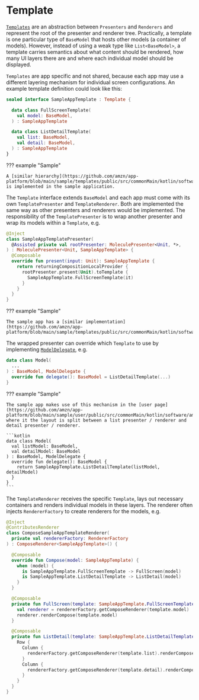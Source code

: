 # Template

[`Templates`](https://github.com/amzn/app-platform/blob/main/presenter/public/src/commonMain/kotlin/software/amazon/app/platform/presenter/template/Template.kt)
are an abstraction between `Presenters` and `Renderers` and represent the root of the presenter and renderer tree.
Practically, a template is one particular type of `BaseModel` that hosts other models (a container of models).
However, instead of using a weak type like `List<BaseModel>`, a template carries semantics about what content should
be rendered, how many UI layers there are and where each individual model should be displayed.

`Templates` are app specific and not shared, because each app may use a different layering mechanism for individual
screen configurations. An example template definition could look like this:

```kotlin
sealed interface SampleAppTemplate : Template {

  data class FullScreenTemplate(
    val model: BaseModel,
  ) : SampleAppTemplate

  data class ListDetailTemplate(
    val list: BaseModel,
    val detail: BaseModel,
  ) : SampleAppTemplate
}
```

??? example "Sample"

    A [similar hierarchy](https://github.com/amzn/app-platform/blob/main/sample/templates/public/src/commonMain/kotlin/software/amazon/app/platform/sample/template/SampleAppTemplate.kt)
    is implemented in the sample application.

The `Template` interface extends `BaseModel` and each app must come with its own `TemplatePresenter` and
`TemplateRenderer`. Both are implemented the same way as other presenters and renderers would be implemented.
The responsibility of the `TemplatePresenter` is to wrap another presenter and wrap its models within a `Template`,
e.g.

```kotlin hl_lines="8"
@Inject
class SampleAppTemplatePresenter(
  @Assisted private val rootPresenter: MoleculePresenter<Unit, *>,
) : MoleculePresenter<Unit, SampleAppTemplate> {
  @Composable
  override fun present(input: Unit): SampleAppTemplate {
    return returningCompositionLocalProvider {
      rootPresenter.present(Unit).toTemplate {
        SampleAppTemplate.FullScreenTemplate(it)
      }
    }
  }
}
```

??? example "Sample"

    The sample app has a [similar implementation](https://github.com/amzn/app-platform/blob/main/sample/templates/public/src/commonMain/kotlin/software/amazon/app/platform/sample/template/SampleAppTemplatePresenter.kt).

The wrapped presenter can override which `Template` to use by implementing [`ModelDelegate`](https://github.com/amzn/app-platform/blob/main/presenter/public/src/commonMain/kotlin/software/amazon/app/platform/presenter/template/ModelDelegate.kt),
e.g.

```kotlin
data class Model(
  ...
) : BaseModel, ModelDelegate {
  override fun delegate(): BaseModel = ListDetailTemplate(...)
}
```

??? example "Sample"

    The sample app makes use of this mechanism in the [user page](https://github.com/amzn/app-platform/blob/main/sample/user/public/src/commonMain/kotlin/software/amazon/app/platform/sample/user/UserPagePresenter.kt),
    where it the layout is split between a list presenter / renderer and detail presenter / renderer.

    ```kotlin
    data class Model(
      val listModel: BaseModel,
      val detailModel: BaseModel
    ) : BaseModel, ModelDelegate {
      override fun delegate(): BaseModel {
        return SampleAppTemplate.ListDetailTemplate(listModel, detailModel)
      }
    }
    ```

The `TemplateRenderer` receives the specific `Template`, lays out necessary containers and renders individual
models in these layers. The renderer often injects `RendererFactory` to create renderers for the models, e.g.

```kotlin
@Inject
@ContributesRenderer
class ComposeSampleAppTemplateRenderer(
  private val rendererFactory: RendererFactory
) : ComposeRenderer<SampleAppTemplate>() {

  @Composable
  override fun Compose(model: SampleAppTemplate) {
    when (model) {
      is SampleAppTemplate.FullScreenTemplate -> FullScreen(model)
      is SampleAppTemplate.ListDetailTemplate -> ListDetail(model)
    }
  }

  @Composable
  private fun FullScreen(template: SampleAppTemplate.FullScreenTemplate) {
    val renderer = rendererFactory.getComposeRenderer(template.model)
    renderer.renderCompose(template.model)
  }

  @Composable
  private fun ListDetail(template: SampleAppTemplate.ListDetailTemplate) {
    Row {
      Column {
        rendererFactory.getComposeRenderer(template.list).renderCompose(template.list)
      }
      Column {
        rendererFactory.getComposeRenderer(template.detail).renderCompose(template.detail)
      }
    }
  }
}
```
